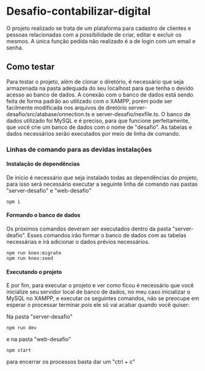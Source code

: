 # Desafio-contabilizar-digital

  O projeto realizado se trata de um plataforma para cadastro de clientes e pessoas relacionadas com a possibilidade de criar, editar e excluir os mesmos. A única função pedida não realizado é a de login com um email e senha.

## Como testar

  Para testar o projeto, além de clonar o diretório, é necessário que seja armazenada na pasta adequada do seu localhost para que tenha o devido acesso ao banco de dados.
A conexão com o banco de dados está sendo feita de forma padrão ao utilizado com o XAMPP, porém pode ser facilmente modificada nos arquivos de diretório server-desafio/src/atabase/onnection.ts e server-desafio/nexfile.ts.
  O banco de dados utilizado foi MySQL e é preciso, para que funcione perfeitamente, que você crie um banco de dados com o nome de "desafio". As tabelas e dados necessários serão executados por meio de linha de comando.
  
### Linhas de comando para as devidas instalações
  
#### Instalação de dependências
  De início é necessário que seja instalado todas as dependências do projeto, para isso será necessário executar a seguinte linha de comando nas pastas "server-desafio" e "web-desafio"
```
npm i
```

#### Formando o banco de dados

  Os próximos comandos deveram ser executados dentro da pasta "server-deafio". Esses comandos irão formar o banco de dados com as tabelas necessárias e irá adicionar o dados prévios necessários. 
 ```
npm run knex:migrate
npm run knex:seed
```

#### Executando o projeto
  E por fim, para executar o projeto e ver como ficou é necessário que você inicialize seu servidor local de banco de dados, no meu caso inicializar o MySQL no XAMPP, e executar os seguintes comandos, não se preocupe em esperar o processar terminar pois ele só vai acabar quando você quiser:

Na pasta "server-desafio"
```
npm run dev
```

e na pasta "web-desafio"
```
npm start
```

para encerrar os processos basta dar um "ctrl + c"
